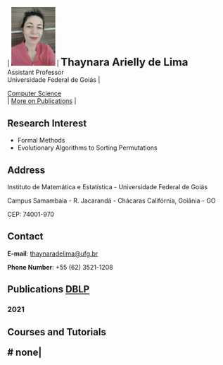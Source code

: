 | <img src="foto.jpg" alt="drawing" width="100"/> | **<font size="+2">Thaynara Arielly de Lima</font>**<br>Assistant Professor<br>Universidade Federal de Goiás |

<a href="http://www.cic.unb.br">Computer Science</a> 
<br>
| <a href="Publications.md">More on Publications</a> |

## Research Interest

- Formal Methods
- Evolutionary Algorithms to Sorting Permutations

## Address

Instituto de Matemática e Estatística - Universidade Federal de Goiás

Campus Samambaia - R. Jacarandá - Chácaras Califórnia, Goiânia - GO

CEP: 74001-970

## Contact
**E-mail**: thaynaradelima@ufg.br

**Phone Number**: +55 (62) 3521-1208

## <p id="Publications">Publications</a>  <a href="https://dblp.org/pid/173/9154.html">DBLP</a>

### 2021

## <p id="Teaching">Courses and Tutorials</p> # none|
